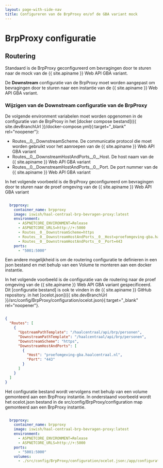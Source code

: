 ```yaml
---
layout: page-with-side-nav
title: Configureren van de BrpProxy en/of de GBA variant mock
---
```


# BrpProxy configuratie

## Routering

Standaard is de BrpProxy geconfigureerd om bevragingen door te sturen naar de mock van de {{ site.apiname }} Web API GBA variant.

De __Downstream__ configuratie van de BrpProxy moet worden aangepast om bevragingen door te sturen naar een instantie van de {{ site.apiname }} Web API GBA variant.

### Wijzigen van de Downstream configuratie van de BrpProxy

De volgende environment variabelen moet worden opgenomen in de configuratie van de BrpProxy in het [docker compose bestand]({{ site.devBranchUrl }}/docker-compose.yml){:target="_blank" rel="noopener"}:

- Routes__0__DownstreamScheme. De communicatie protocol die moet worden gebruikt voor het aanroepen van de {{ site.apiname }} Web API GBA variant
- Routes__0__DownstreamHostAndPorts__0__Host. De host naam van de {{ site.apiname }} Web API GBA variant
- Routes__0__DownstreamHostAndPorts__0__Port. De port nummer van de {{ site.apiname }} Web API GBA variant

In het volgende voorbeeld is de BrpProxy geconfigureerd om bevragingen door te sturen naar de proef omgeving van de {{ site.apiname }} Web API GBA variant

```yaml

  brpproxy:
    container_name: brpproxy
    image: iswish/haal-centraal-brp-bevragen-proxy:latest
    environment:
      - ASPNETCORE_ENVIRONMENT=Release
      - ASPNETCORE_URLS=http://+:5000
      - Routes__0__DownstreamScheme=https
      - Routes__0__DownstreamHostAndPorts__0__Host=proefomgeving-gba.haalcentraal.nl
      - Routes__0__DownstreamHostAndPorts__0__Port=443
    ports:
      - "5001:5000"

```

Een andere mogelijkheid is om de routering configuratie te definieren in een json bestand en met behulp van een Volume te monteren aan een docker instantie.

In het volgende voorbeeld is de configuratie van de routering naar de proef omgeving van de {{ site.apiname }} Web API GBA variant gespecificeerd. Dit [configuratie bestand] is ook te vinden in de {{ site.apiname }} GitHub repository. in het [ocelot.json]({{ site.devBranchUrl }}/src/config/BrpProxy/configuration/ocelot.json){:target="_blank" rel="noopener"}.

```json

{
  "Routes": [
    {
      "UpstreamPathTemplate": "/haalcentraal/api/brp/personen",
      "DownstreamPathTemplate": "/haalcentraal/api/brp/personen",
      "DownstreamScheme": "https",
      "DownstreamHostAndPorts": [
        {
          "Host": "proefomgeving-gba.haalcentraal.nl",
          "Port": "443"
        }
      ]
    }
  ]
}

```

Het configuratie bestand wordt vervolgens met behulp van een volume gemonteerd aan een BrpProxy instantie. In onderstaand voorbeeld wordt het ocelot.json bestand in de src/config/BrpProxy/configuration map gemonteerd aan een BrpProxy instantie.

```yaml

  brpproxy:
    container_name: brpproxy
    image: iswish/haal-centraal-brp-bevragen-proxy:latest
    environment:
      - ASPNETCORE_ENVIRONMENT=Release
      - ASPNETCORE_URLS=http://+:5000
    ports:
      - "5001:5000"
    volumes:
      - ./src/config/BrpProxy/configuration/ocelot.json:/app/configuration/ocelot.json

```
